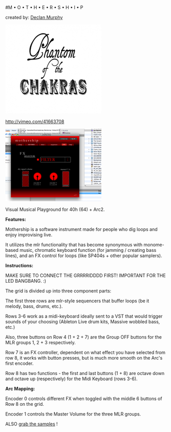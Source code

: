 #M • O • T • H • E • R • S • H • I • P

created by: [Declan Murphy](http://arc-monome.tumblr.com)

![](app_mothership-phantom_of_the_chakras.png)

http://vimeo.com/41663708

![](app_mothership-mothershiip.png)

Visual Musical Playground for 40h (64) + Arc2.

**Features:**

Mothership is a software instrument made for people who dig loops
and enjoy improvising live. 

It utilizes the mlr functionality that has become synonymous with
monome-based music, chromatic keyboard function (for jamming / creating
bass lines), and an FX control for loops (like SP404s + other popular 
samplers).



**Instructions:**

MAKE SURE TO CONNECT THE GRRRRIDDDD FIRST!
IMPORTANT FOR THE LED BANGBANG. :)

The grid is divided up into three component parts:

The first three rows are mlr-style sequencers that buffer
loops (be it melody, bass, drums, etc.).

Rows 3-6 work as a midi-keyboard ideally sent to a VST that would trigger
sounds of your choosing (Ableton Live drum kits, Massive wobbled bass, etc.)

Also, three buttons on Row 4 (1 + 2 + 7) are the Group OFF buttons for the MLR
groups 1, 2 + 3 respectively.

Row 7 is an FX controller, dependent on what effect you have selected from row 8, it works with button presses, but is much more smooth on the Arc's first encoder.

Row 8 has two functions - the first and last buttons (1 + 8) are octave down and octave up (respectively) for the Midi Keyboard (rows 3-6).


**Arc Mapping:**

Encoder 0 controls different FX when toggled with the middle 6 buttons of Row 8
on the grid.

Encoder 1 controls the Master Volume for the three MLR groups.


ALSO [grab the samples](http://www.mediafire.com/?thuua5q5wdzn4o8) !